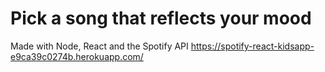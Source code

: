 # Pick a song that reflects your mood
Made with Node, React and the Spotify API
https://spotify-react-kidsapp-e9ca39c0274b.herokuapp.com/

